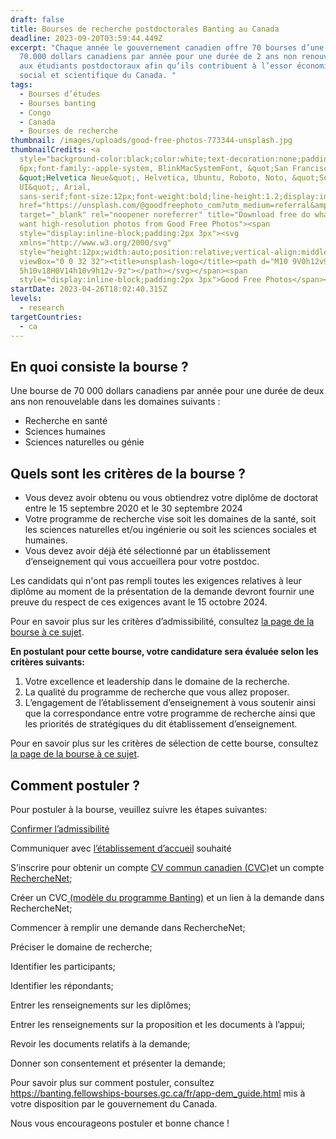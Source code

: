 ```yaml
---
draft: false
title: Bourses de recherche postdoctorales Banting au Canada
deadline: 2023-09-20T03:59:44.449Z
excerpt: "Chaque année le gouvernement canadien offre 70 bourses d’une valeur de
  70.000 dollars canadiens par année pour une durée de 2 ans non renouvelable
  aux étudiants postdoctoraux afin qu’ils contribuent à l’essor économique,
  social et scientifique du Canada. "
tags:
  - Bourses d’études
  - Bourses banting
  - Congo
  - Canada
  - Bourses de recherche
thumbnail: /images/uploads/good-free-photos-773344-unsplash.jpg
thumbnailCredits: <a
  style="background-color:black;color:white;text-decoration:none;padding:4px
  6px;font-family:-apple-system, BlinkMacSystemFont, &quot;San Francisco&quot;,
  &quot;Helvetica Neue&quot;, Helvetica, Ubuntu, Roboto, Noto, &quot;Segoe
  UI&quot;, Arial,
  sans-serif;font-size:12px;font-weight:bold;line-height:1.2;display:inline-block;border-radius:3px"
  href="https://unsplash.com/@goodfreephoto_com?utm_medium=referral&amp;utm_campaign=photographer-credit&amp;utm_content=creditBadge"
  target="_blank" rel="noopener noreferrer" title="Download free do whatever you
  want high-resolution photos from Good Free Photos"><span
  style="display:inline-block;padding:2px 3px"><svg
  xmlns="http://www.w3.org/2000/svg"
  style="height:12px;width:auto;position:relative;vertical-align:middle;top:-2px;fill:white"
  viewBox="0 0 32 32"><title>unsplash-logo</title><path d="M10 9V0h12v9H10zm12
  5h10v18H0V14h10v9h12v-9z"></path></svg></span><span
  style="display:inline-block;padding:2px 3px">Good Free Photos</span></a>
startDate: 2023-04-26T18:02:40.315Z
levels:
  - research
targetCountries:
  - ca
---
```

## En quoi consiste la bourse ?

Une bourse de 70 000 dollars canadiens par année pour une durée de deux ans non renouvelable dans les domaines suivants : 

* Recherche en santé
* Sciences humaines
* Sciences naturelles ou génie  

## Quels sont les critères de la bourse ?

* Vous devez avoir obtenu ou vous obtiendrez votre diplôme de doctorat entre le 15 septembre 2020 et le 30 septembre 2024
* Votre programme de recherche vise soit les domaines de la santé, soit les sciences naturelles et/ou ingénierie ou soit les sciences sociales et humaines.
* Vous devez avoir déjà été sélectionné par un établissement d’enseignement qui vous accueillera pour votre postdoc.

Les candidats qui n'ont pas rempli toutes les exigences relatives à leur diplôme au moment de la présentation de la demande devront fournir une preuve du respect de ces exigences avant le 15 octobre 2024.

Pour en savoir plus sur les critères d’admissibilité, consultez <a href="http://banting.fellowships-bourses.gc.ca/fr/app-dem_elig-adm.html" target="_blank" rel="nofollow noopener">la page de la bourse à ce sujet</a>.

**En postulant pour cette bourse, votre candidature sera évaluée selon les critères suivants:**

1. Votre excellence et leadership dans le domaine de la recherche.
2. La qualité du programme de recherche que vous allez proposer.
3. L’engagement de l’établissement d’enseignement à vous soutenir ainsi que la correspondance entre votre programme de recherche ainsi que les priorités de stratégiques du dit établissement d’enseignement.

Pour en savoir plus sur les critères de sélection de cette bourse, consultez [la page de la bourse à ce sujet](https://banting.fellowships-bourses.gc.ca/fr/app-dem_elig-adm.html).

## Comment postuler ?

Pour postuler à la bourse, veuillez suivre les étapes suivantes:

[Confirmer l’admissibilité](https://banting.fellowships-bourses.gc.ca/fr/app-dem_elig-adm.html)

Communiquer avec [l’établissement d’accueil](https://www.univcan.ca/) souhaité

S’inscrire pour obtenir un compte [CV commun canadien  (CVC)](https://ccv-cvc.ca/indexresearcher-fra.frm)et un compte [RechercheNet](https://www.researchnet-recherchenet.ca/rnr16/LoginServlet?language=F);

Créer un CVC[ (modèle du programme Banting)](https://ccv-cvc.ca/indexresearcher-fra.frm) et un lien à la demande dans RechercheNet;

Commencer à remplir une demande dans RechercheNet;

Préciser le domaine de recherche;

Identifier les participants;

Identifier les répondants;

Entrer les renseignements sur les diplômes;

Entrer les renseignements sur la proposition et les documents à l’appui;

Revoir les documents relatifs à la demande;

Donner son consentement et présenter la demande;

Pour savoir plus sur comment postuler, consultez <https://banting.fellowships-bourses.gc.ca/fr/app-dem_guide.html> mis à votre disposition par le gouvernement du Canada.

Nous vous encourageons  postuler et bonne chance !